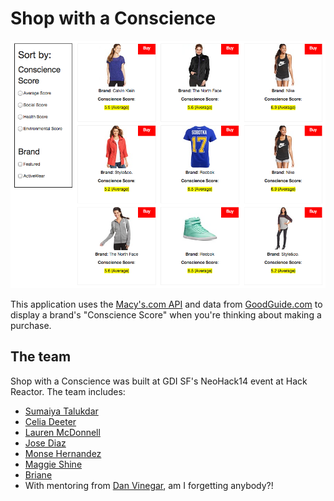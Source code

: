 Shop with a Conscience
====================
![Shop with a Conscience](https://github.com/magshi/shop-with-conscience/blob/master/img/swc-screenshot.png)

This application uses the [Macy's.com API](http://developer.macys.com) and data from [GoodGuide.com](http://www.goodguide.com) to display a brand's "Conscience Score" when you're thinking about making a purchase.

The team
--------------------
Shop with a Conscience was built at GDI SF's NeoHack14 event at Hack Reactor. The team includes:

* [Sumaiya Talukdar](http://twitter.com/stalukda)
* [Celia Deeter](https://twitter.com/celiadeeter)
* [Lauren McDonnell](http://www.linkedin.com/pub/lauren-mcdonnell/59/482/b7)
* [Jose Diaz](http://www.twitter.com/josediaz)
* [Monse Hernandez](http://www.twitter.com/mMonseHernandez)
* [Maggie Shine](http://www.twitter.com/magksh)
* [Briane](https://twitter.com/bchanellek)
* With mentoring from [Dan Vinegar](http://www.twitter.com/bentlegen), am I forgetting anybody?!
